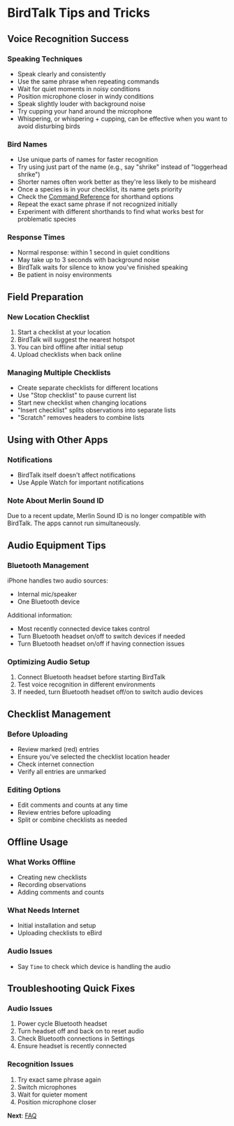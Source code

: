 # BirdTalk Tips and Tricks

## Voice Recognition Success

### Speaking Techniques

- Speak clearly and consistently
- Use the same phrase when repeating commands
- Wait for quiet moments in noisy conditions
- Position microphone closer in windy conditions
- Speak slightly louder with background noise
- Try cupping your hand around the microphone
- Whispering, or whispering + cupping, can be effective when you want to avoid disturbing birds

### Bird Names

- Use unique parts of names for faster recognition
- Try using just part of the name (e.g., say "shrike" instead of "loggerhead shrike")
- Shorter names often work better as they're less likely to be misheard
- Once a species is in your checklist, its name gets priority
- Check the [Command Reference](commands/reference.md) for shorthand options
- Repeat the exact same phrase if not recognized initially
- Experiment with different shorthands to find what works best for problematic species

### Response Times

- Normal response: within 1 second in quiet conditions
- May take up to 3 seconds with background noise
- BirdTalk waits for silence to know you've finished speaking
- Be patient in noisy environments

## Field Preparation

### New Location Checklist

1. Start a checklist at your location
2. BirdTalk will suggest the nearest hotspot
3. You can bird offline after initial setup
4. Upload checklists when back online

### Managing Multiple Checklists

- Create separate checklists for different locations
- Use "Stop checklist" to pause current list
- Start new checklist when changing locations
- "Insert checklist" splits observations into separate lists
- "Scratch" removes headers to combine lists

## Using with Other Apps

### Notifications

- BirdTalk itself doesn't affect notifications
- Use Apple Watch for important notifications

### Note About Merlin Sound ID

Due to a recent update, Merlin Sound ID is no longer compatible with BirdTalk. The apps cannot run simultaneously.

## Audio Equipment Tips

### Bluetooth Management

iPhone handles two audio sources:

- Internal mic/speaker
- One Bluetooth device

Additional information:

- Most recently connected device takes control
- Turn Bluetooth headset on/off to switch devices if needed
- Turn Bluetooth headset on/off if having connection issues

### Optimizing Audio Setup

1. Connect Bluetooth headset before starting BirdTalk
2. Test voice recognition in different environments
3. If needed, turn Bluetooth headset off/on to switch audio devices

## Checklist Management

### Before Uploading

- Review marked (red) entries
- Ensure you've selected the checklist location header
- Check internet connection
- Verify all entries are unmarked

### Editing Options

- Edit comments and counts at any time
- Review entries before uploading
- Split or combine checklists as needed

## Offline Usage

### What Works Offline

- Creating new checklists
- Recording observations
- Adding comments and counts

### What Needs Internet

- Initial installation and setup
- Uploading checklists to eBird

### Audio Issues

- Say `Time` to check which device is handling the audio

## Troubleshooting Quick Fixes

### Audio Issues

1. Power cycle Bluetooth headset
2. Turn headset off and back on to reset audio
3. Check Bluetooth connections in Settings
4. Ensure headset is recently connected

### Recognition Issues

1. Try exact same phrase again
2. Switch microphones
3. Wait for quieter moment
4. Position microphone closer

**Next**: [FAQ](faq.md)
